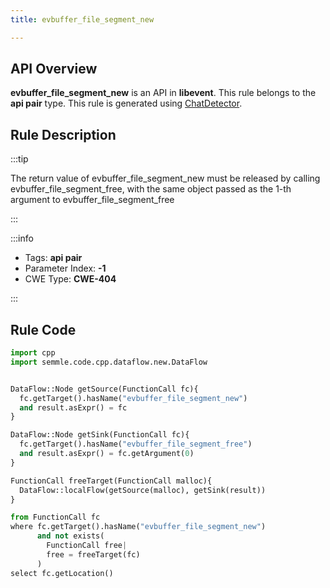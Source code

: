```yaml
---
title: evbuffer_file_segment_new

---
```



## API Overview
**evbuffer_file_segment_new** is an API in **libevent**. This rule belongs to the **api pair** type. This rule is generated using [ChatDetector](../../tools/ChatDetector).
## Rule Description

:::tip

The return value of evbuffer_file_segment_new must be released by calling evbuffer_file_segment_free, with the same object passed as the 1-th argument to evbuffer_file_segment_free

:::

:::info

- Tags: **api pair**
- Parameter Index: **-1**
- CWE Type: **CWE-404**

:::

## Rule Code
```python
import cpp
import semmle.code.cpp.dataflow.new.DataFlow


DataFlow::Node getSource(FunctionCall fc){
  fc.getTarget().hasName("evbuffer_file_segment_new")
  and result.asExpr() = fc
}

DataFlow::Node getSink(FunctionCall fc){
  fc.getTarget().hasName("evbuffer_file_segment_free")
  and result.asExpr() = fc.getArgument(0)
}

FunctionCall freeTarget(FunctionCall malloc){
  DataFlow::localFlow(getSource(malloc), getSink(result))
}

from FunctionCall fc
where fc.getTarget().hasName("evbuffer_file_segment_new")
      and not exists(
        FunctionCall free| 
        free = freeTarget(fc)
      )
select fc.getLocation()

```